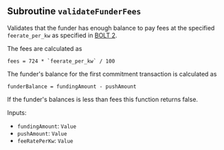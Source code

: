 ## Subroutine `validateFunderFees`

Validates that the funder has enough balance to pay fees at the specified `feerate_per_kw` as specified in [BOLT 2](https://github.com/lightning/bolts/blob/master/02-peer-protocol.md#the-open_channel-message).

The fees are calculated as

```
fees = 724 * `feerate_per_kw` / 100
```

The funder's balance for the first commitment transaction is calculated as

```
funderBalance = fundingAmount - pushAmount
```

If the funder's balances is less than fees this function returns false.

Inputs:

-   `fundingAmount`: `Value`
-   `pushAmount`: `Value`
-   `feeRatePerKw`: `Value`
